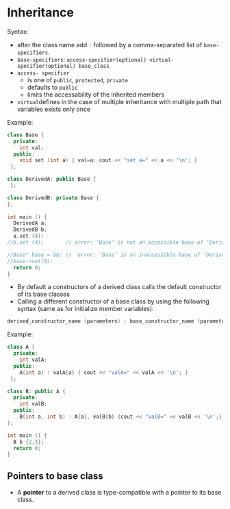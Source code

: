 # Inheritance

Syntax:

- after the class name add `:` followed by a comma-separated list of `base-specifiers`.
- `base-specifiers`: `access-specifier(optional) virtual-specifier(optional) base_class`
- `access- specifier`
    - is one of `public`, `protected`, `private`
    - defaults to `public`
    - limits the accessability of the inherited members
- `virtual`defines in the case of multiple inheritance with multiple path that variables exists only once

Example:
```C++
class Base {
  private:
    int val;
  public:
    void set (int a) { val=a; cout << "set a=" << a << '\n'; }
 };

class DerivedA: public Base {
 };

class DerivedB: private Base {
};
  
int main () {
  DerivedA a;
  DerivedB b;
  a.set (4);
//b.set (4);       // error: ‘Base’ is not an accessible base of ‘DerivedB’

//Base* base = &b; //  error: ‘Base’ is an inaccessible base of ‘DerivedB’
//base->set(9);
  return 0;
}
```

- By default a constructors of a derived class calls the default constructor of its base classes
- Calling a different constructor of a base class by using the following syntax (same as for initialize member variables):

```C++
derived_constructor_name (parameters) : base_constructor_name (parameters) {...}
```

Example:
```C++
class A {
  private:
    int valA;
  public:
    A(int a) : valA{a} { cout << "valA=" << valA << '\n'; }
 };

class B: public A {
  private:
    int valB;
  public:
    B(int a, int b) : A{a}, valB{b} {cout << "valB=" << valB << '\n';}
};

int main () {
  B b {2,3};
  return 0;
}
```

## Pointers to base class
- A **pointer** to a derived class is type-compatible with a pointer to its base class.

